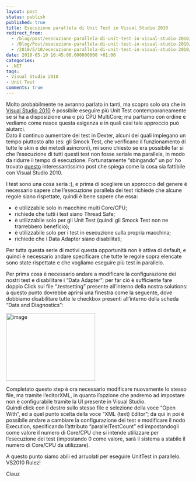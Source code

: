 ```yaml
---
layout: post
status: publish
published: true
title: Esecuzione parallela di Unit Test in Visual Studio 2010
redirect_from: 
  - /blog/post/esecuzione-parallela-di-unit-test-in-visual-studio-2010/
  - /Blog/Post/esecuzione-parallela-di-unit-test-in-visual-studio-2010/
  - /2010/5/10/esecuzione-parallela-di-unit-test-in-visual-studio-2010/
date: 2010-05-10 16:45:00.000000000 +01:00
categories:
- .NET
tags:
- Visual Studio 2010
- Unit Test
comments: true
---
```

<p>Molto probabilmente ne avranno parlato in tanti, ma scopro solo ora che in <a title="Visual Studio 2010" href="http://tostring.it/tags/archive/visual+studio+2010" target="_blank">Visual Studio 2010</a> è possibile eseguire più Unit Test contemporaneamente se si ha a disposizione una o più CPU MultiCore; ma partiamo con ordine e vediamo come nasce questa esigenza e in quali casi tale approccio può aiutarci.     <br />Dato il continuo aumentare dei test in Dexter, alcuni dei quali impiegano un tempo piuttosto alto (es: gli Smock Test, che verificano il funzionamento di tutte le skin e dei metodi asincroni), mi sono chiesto se era possibile far sì che l’esecuzione di tutti questi test non fosse seriale ma parallela, in modo da ridurre il tempo di esecuzione. Fortunatamente “sbingando” un po’ ho trovato <a title="Executing Unit Tests in parallel on a multi-CPU/core machine" href="http://blogs.msdn.com/vstsqualitytools/archive/2009/12/01/executing-unit-tests-in-parallel-on-a-multi-cpu-core-machine.aspx" rel="nofollow" target="_blank">questo</a> interessantissimo post che spiega come la cosa sia fattibile con Visual Studio 2010.</p>  <p>I test sono una cosa seria :), e prima di scegliere un approccio del genere è necessario sapere che l’esecuzione parallela dei test richiede che alcune regole siano rispettate, quindi è bene sapere che essa:</p>  <ul>   <li>è utilizzabile solo in macchine multi Core/CPU; </li>    <li>richiede che tutti i test siano Thread Safe; </li>    <li>è utilizzabile solo per gli Unit Test (quindi gli Smock Test non ne trarrebbero beneficio); </li>    <li>è utilizzabile solo per i test in esecuzione sulla propria macchina; </li>    <li>richiede che i Data Adapter siano disabilitati; </li> </ul>  <p>Per tutta questa serie di motivi questa opportunità non è attiva di default, e quindi è necessario andare specificare che tutte le regole sopra elencate sono state rispettate e che vogliamo eseguire più test in parallelo.</p>  <p>Per prima cosa è necessario andare a modificare la configurazione dei nostri test e disabilitare i “Data Adapter”; per far ciò è sufficiente fare doppio Click sul file “.testsetting” presente all’interno della nostra solutions: a questo punto dovrebbe aprirsi una finestra come la seguente, dove dobbiamo disabilitare tutte le checkbox presenti all’interno della scheda “Data and Diagnostics”:</p>  <p><a href="http://tostring.it/Content/Uploaded/image//imperugo/image.png" rel="shadowbox[UnitTestParallel]"><img style="border-right-width: 0px; display: inline; border-top-width: 0px; border-bottom-width: 0px; border-left-width: 0px" title="image" border="0" alt="image" src="http://tostring.it/Content/Uploaded/image//imperugo/image_thumb.png" width="244" height="185" /></a> </p>  <p>Completato questo step è ora necessario modificare nuovamente lo stesso file, ma tramite l’editorXML, in quanto l’opzione che andremo ad impostare non è configurabile tramite la UI presente in Visual Studio.    <br />Quindi click con il destro sullo stesso file e selezione della voce “Open With”, ed a quel punto scelta della voce “XML (text) Editor”; da qui in poi è possibile andare a cambiare la configurazione dei test e modificare il nodo Execution, specificando l’attributo “parallelTestCount” ed impostandogli come valore il numero di Core/CPU che si intende utilizzare per l’esecuzione dei test (impostando 0 come valore, sarà il sistema a stabile il numero di Core/CPU da utilizzare).</p>  <p>A questo punto siamo abili ed arruolati per eseguire UnitTest in parallelo.    <br />VS2010 Rulez!</p>  <p>Ciauz</p>
